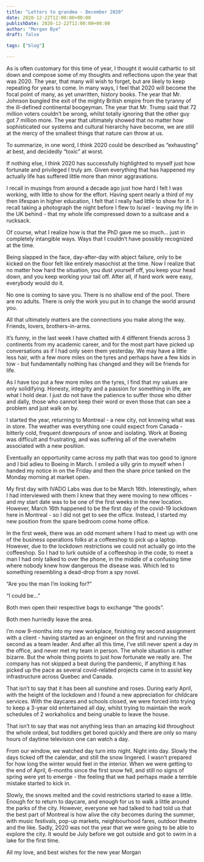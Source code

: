 ```yaml
---
title: "Letters to grandma - December 2020"
date: 2020-12-22T12:00:00+00:00
publishDate: 2020-12-22T12:00:00+00:00
author: "Morgan Bye"
draft: false

tags: ["blog"]

---
```


As is often customary for this time of year, I thought it would cathartic to sit down and compose some of my thoughts and reflections upon the year that was 2020. The year, that many will wish to forget, but are likely to keep repeating for years to come. In many ways, I feel that 2020 will become the focal point of many, as yet unwritten, history books. The year that Mr. Johnson bungled the exit of the mighty British empire from the tyranny of the ill-defined continental boogeyman. The year that Mr. Trump said that 72 million voters couldn’t be wrong, whilst totally ignoring that the other guy got 7 million more. The year that ultimately showed that no matter how sophisticated our systems and cultural hierarchy have become, we are still at the mercy of the smallest things that nature can throw at us.

To summarize, in one word, I think 2020 could be described as “exhausting” at best, and decidedly “toxic” at worst.

If nothing else, I think 2020 has successfully highlighted to myself just how fortunate and privileged I truly am. Given everything that has happened my actually life has suffered little more than minor aggravations.

I recall in musings from around a decade ago just how hard I felt I was working, with little to show for the effort. Having spent nearly a third of my then lifespan in higher education, I felt that I really had little to show for it. I recall taking a photograph the night before I flew to Israel - leaving my life in the UK behind - that my whole life compressed down to a suitcase and a rucksack.

Of course, what I realize how is that the PhD gave me so much… just in completely intangible ways. Ways that I couldn’t have possibly recognized at the time.

Being slapped in the face, day-after-day with abject failure, only to be kicked on the floor felt like entirely masochist at the time. Now I realize that no matter how hard the situation, you dust yourself off, you keep your head down, and you keep working your tail off. After all, if hard work were easy, everybody would do it.

No one is coming to save you. There is no shallow end of the pool. There are no adults. There is only the work you put in to change the world around you.

All that ultimately matters are the connections you make along the way. Friends, lovers, brothers-in-arms.

It’s funny, in the last week I have chatted with 4 different friends across 3 continents from my academic career, and for the most part have picked up conversations as if I had only seen them yesterday. We may have a little less hair, with a few more miles on the tyres and perhaps have a few kids in tow - but fundamentally nothing has changed and they will be friends for life.

As I have too put a few more miles on the tyres, I find that my values are only solidifying. Honesty, integrity and a passion for something in life, are what I hold dear. I just do not have the patience to suffer those who dither and dally, those who cannot keep their word or even those that can see a problem and just walk on by.

I started the year, returning to Montreal - a new city, not knowing what was in store. The weather was everything one could expect from Canada - bitterly cold, frequent downpours of snow and isolating. Work at Boeing was difficult and frustrating, and <wifey> was suffering all of the overwhelm associated with a new position.

Eventually an opportunity came across my path that was too good to ignore and I bid adieu to Boeing in March. I smiled a silly grin to myself when I handed my notice in on the Friday and then the share price tanked on the Monday morning at market open.

My first day with IVADO Labs was due to be March 16th. Interestingly, when I had interviewed with them I knew that they were moving to new offices - and my start date was to be one of the first weeks in the new location. However, March 16th happened to be the first day of the covid-19 lockdown here in Montreal - so I did not get to see the office. Instead, I started my new position from the spare bedroom come home office.

In the first week, there was an odd moment where I had to meet up with one of the business operations folks at a coffeeshop to pick up a laptop. However, due to the lockdown restrictions we could not actually go into the coffeeshop. So I had to lurk outside of a coffeeshop in the code, to meet a man I had only talked to over the phone, in the middle of a confusing time where nobody knew how dangerous the disease was. Which led to something resembling a dead-drop from a spy novel.

“Are you the man I’m looking for?”

“I could be…”

Both men open their respective bags to exchange “the goods”.

Both men hurriedly leave the area.

I’m now 9-months into my new workplace, finishing my second assignment with a client - having started as an engineer on the first and running the second as a team leader. And after all this time, I’ve still never spent a day in the office, and never met my team in person. The whole situation is rather bizarre. But the whole thing points to just how fortunate we really are. The company has not skipped a beat during the pandemic, if anything it has picked up the pace as several covid-related projects came in to assist key infrastructure across Quebec and Canada.

That isn’t to say that it has been all sunshine and roses. During early April, with the height of the lockdown <wifey> and I found a new appreciation for childcare services. With the daycares and schools closed, we were forced into trying to keep a 3-year old entertained all day, whilst trying to maintain the work schedules of 2 workaholics and being unable to leave the house.

That isn’t to say that <the big guy> was not anything less than an amazing kid throughout the whole ordeal, but toddlers get bored quickly and there are only so many hours of daytime television one can watch a day.

From our window, we watched day turn into night. Night into day. Slowly the days ticked off the calendar, and still the snow lingered. I wasn’t prepared for how long the winter would feel in the interior. When we were getting to the end of April, 6-months since the first snow fell, and still no signs of spring were yet to emerge - the feeling that we had perhaps made a terrible mistake started to kick in.

Slowly, the snows melted and the covid restrictions started to ease a little. Enough for <the big guy> to return to daycare, and enough for us to walk a little around the parks of the city. However, everyone we had talked to had told us that the best part of Montreal is how alive the city becomes during the summer, with music festivals, pop-up markets, neighbourhood fares, outdoor theatre and the like. Sadly, 2020 was not the year that we were going to be able to explore the city. It would be July before we got outside and got to swim in a lake for the first time.

All my love, and best wishes for the new year
Morgan

